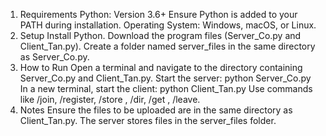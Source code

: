 1. Requirements
  Python: Version 3.6+ 
  Ensure Python is added to your PATH during installation.
  Operating System: Windows, macOS, or Linux.
2. Setup
  Install Python.
  Download the program files (Server_Co.py and Client_Tan.py).
  Create a folder named server_files in the same directory as Server_Co.py.
3. How to Run
  Open a terminal and navigate to the directory containing Server_Co.py and Client_Tan.py.
  Start the server: python Server_Co.py
  In a new terminal, start the client: python Client_Tan.py
  Use commands like /join, /register, /store <filename>, /dir, /get <filename>, /leave.
4. Notes
  Ensure the files to be uploaded are in the same directory as Client_Tan.py.
  The server stores files in the server_files folder.
